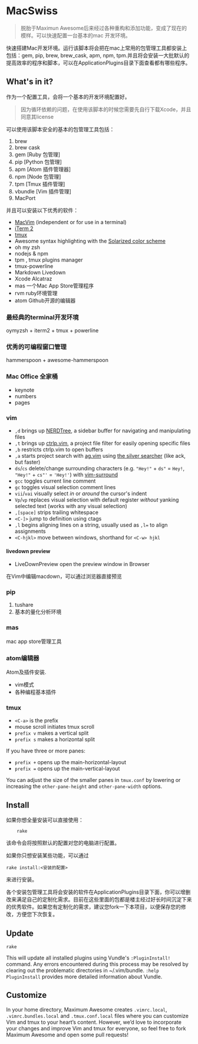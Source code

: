 # MacSwiss

> 脱胎于Maximun Awesome后来经过各种重构和添加功能，变成了现在的模样。可以快速配置一台基本的mac 开发环境。

快速搭建Mac开发环境。运行该脚本将会把在mac上常用的包管理工具都安装上包括：gem, pip, brew, brew_cask, apm, npm, tpm.并且将会安装一大批默认的提高效率的程序和脚本，可以在ApplicationPlugins目录下面查看都有哪些程序。

## What's in it?


作为一个配置工具，会将一个基本的开发环境配置好。

> 因为循环依赖的问题，在使用该脚本的时候您需要先自行下载Xcode，并且同意其license

可以使用该脚本安全的基本的包管理工具包括：

1. brew
2. brew cask
3. gem [Ruby 包管理]
4. pip [Python 包管理]
5. apm [Atom 插件管理器]
6. npm [Node 包管理]
7. tpm [Tmux 插件管理]
8. vbundle [Vim 插件管理]
9. MacPort


并且可以安装以下优秀的软件：

* [MacVim](https://github.com/macvim-dev/macvim) (independent or for use in a terminal)
* [iTerm 2](http://www.iterm2.com/)
* [tmux](http://tmux.github.io/)
* Awesome syntax highlighting with the [Solarized color scheme](http://ethanschoonover.com/solarized)
* oh my zsh
* nodejs & npm
* tpm , tmux plugins manager
* tmux-powerline
* Markdown Livedown
* Xcode Alcatraz
* mas 一个Mac App Store管理程序
* rvm ruby环境管理
* atom Github开源的编辑器


### 最经典的terminal开发环境

oymyzsh + iterm2 + tmux + powerline

### 优秀的可编程窗口管理

hammerspoon + awesome-hammerspoon



### Mac Office 全家桶

* keynote
* numbers
* pages

### vim

* `,d` brings up [NERDTree](https://github.com/scrooloose/nerdtree), a sidebar buffer for navigating and manipulating files
* `,t` brings up [ctrlp.vim](https://github.com/ctrlpvim/ctrlp.vim), a project file filter for easily opening specific files
* `,b` restricts ctrlp.vim to open buffers
* `,a` starts project search with [ag.vim](https://github.com/rking/ag.vim) using [the silver searcher](https://github.com/ggreer/the_silver_searcher) (like ack, but faster)
* `ds`/`cs` delete/change surrounding characters (e.g. `"Hey!"` + `ds"` = `Hey!`, `"Hey!"` + `cs"'` = `'Hey!'`) with [vim-surround](https://github.com/tpope/vim-surround)
* `gcc` toggles current line comment
* `gc` toggles visual selection comment lines
* `vii`/`vai` visually select *in* or *around* the cursor's indent
* `Vp`/`vp` replaces visual selection with default register *without* yanking selected text (works with any visual selection)
* `,[space]` strips trailing whitespace
* `<C-]>` jump to definition using ctags
* `,l` begins aligning lines on a string, usually used as `,l=` to align assignments
* `<C-hjkl>` move between windows, shorthand for `<C-w> hjkl`

####  livedown preview

* LiveDownPreview open the preview window in Browser

在Vim中编辑macdown，可以通过浏览器直接预览


### pip

1. tushare
2. 基本的量化分析环境

### mas

mac app store管理工具

### atom编辑器

Atom及插件安装.

* vim模式
* 各种编程基本插件



### tmux

* `<C-a>` is the prefix
* mouse scroll initiates tmux scroll
* `prefix v` makes a vertical split
* `prefix s` makes a horizontal split

If you have three or more panes:
* `prefix +` opens up the main-horizontal-layout
* `prefix =` opens up the main-vertical-layout

You can adjust the size of the smaller panes in `tmux.conf` by lowering or increasing the `other-pane-height` and `other-pane-width` options.

## Install

如果你想全量安装可以直接使用：
~~~
    rake
~~~

该命令会将按照默认的配置对您的电脑进行配置。

如果你只想安装某些功能，可以通过

~~~
rake install:<安装的配置>
~~~

来进行安装。

各个安装包管理工具将会安装的软件在ApplicationPlugins目录下面，你可以增删改来满足自己的定制化需求。目前在这些里面的包都是楼主经过好长时间沉淀下来的优秀软件。如果您有定制化的需求，建议您fork一下本项目，以便保存您的修改，方便您下次恢复。



## Update

    rake

This will update all installed plugins using Vundle's `:PluginInstall!`
command. Any errors encountered during this process may be resolved by clearing
out the problematic directories in ~/.vim/bundle. `:help PluginInstall`
provides more detailed information about Vundle.

## Customize
In your home directory, Maximum Awesome creates `.vimrc.local`, `.vimrc.bundles.local` and `.tmux.conf.local` files where you can customize
Vim and tmux to your heart’s content. However, we’d love to incorporate your changes and improve Vim and tmux
for everyone, so feel free to fork Maximum Awesome and open some pull requests!
